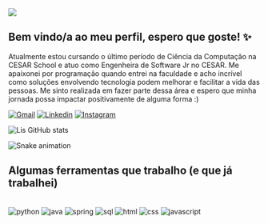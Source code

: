 <img align="center" src="https://github.com/lisaraujor/lisaraujor/blob/main/art.png"/>

 ## Bem vindo/a ao meu perfil, espero que goste! ✨
 
Atualmente estou cursando o último período de Ciência da Computação na CESAR School e atuo como Engenheira de Software Jr no CESAR. Me apaixonei por programação quando entrei na faculdade e acho incrível como soluções envolvendo tecnologia podem melhorar e facilitar a vida das pessoas. Me sinto realizada em fazer parte dessa área e espero que minha jornada possa impactar positivamente de alguma forma :)
 
 [![Gmail](https://img.shields.io/badge/-Gmail-%23333?style=for-the-badge&logo=gmail&logoColor=white)](mailto:lisraposoaraujo@gmail.com)
 [![Linkedin](https://img.shields.io/badge/-LinkedIn-%230077B5?style=for-the-badge&logo=linkedin&logoColor=white)](https://www.linkedin.com/in/lisraposoaraujo/)
 [![Instagram](https://img.shields.io/badge/-Instagram-%23E4405F?style=for-the-badge&logo=instagram&logoColor=white)](https://instagram.com/lisaraujor)
 
![Lis GitHub stats](https://github-readme-stats.vercel.app/api?username=lisaraujor&show_icons=true&theme=dracula)

![Snake animation](https://github.com/lisaraujor/lisaraujor/blob/output/github-contribution-grid-snake.svg)
 
 ## Algumas ferramentas que trabalho (e que já trabalhei)
 <div style="display: inline_block"></br>
  <img align="center" alt="python" src="https://img.shields.io/badge/Python-3776AB?style=for-the-badge&logo=python&logoColor=white"/>
  <img align="center" alt="java" src="https://img.shields.io/badge/Java-ED8B00?style=for-the-badge&logo=java&logoColor=white"/>
  <img align="center" alt="spring" src="https://img.shields.io/badge/Spring-6DB33F?style=for-the-badge&logo=spring&logoColor=white"/>
  <img align="center" alt="sql" src="https://img.shields.io/badge/MySQL-00000F?style=for-the-badge&logo=mysql&logoColor=white"/>
  <img align="center" alt="html" src="https://img.shields.io/badge/HTML5-E34F26?style=for-the-badge&logo=html5&logoColor=white"/>
  <img align="center" alt="css" src="https://img.shields.io/badge/CSS-239120?&style=for-the-badge&logo=css3&logoColor=white"/>
  <img align="center" alt="javascript" src="https://img.shields.io/badge/JavaScript-323330?style=for-the-badge&logo=javascript&logoColor=F7DF1E"/>
 </div>

